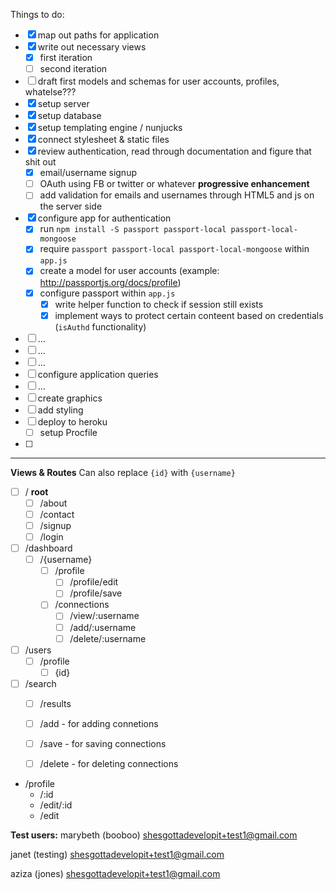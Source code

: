 Things to do:
- [x] map out paths for application
- [x] write out necessary views
    - [x] first iteration
    - [ ] second iteration
- [ ] draft first models and schemas for user accounts, profiles, whatelse???
- [x] setup server
- [x] setup database
- [x] setup templating engine / nunjucks
- [x] connect stylesheet & static files
- [x] review authentication, read through documentation and figure that shit out
    - [x] email/username signup
    - [ ] OAuth using FB or twitter or whatever **progressive enhancement**
    - [ ] add validation for emails and usernames through HTML5 and js on the server side
- [x] configure app for authentication
    - [x] run `npm install -S passport passport-local passport-local-mongoose`
    - [x] require `passport passport-local passport-local-mongoose` within `app.js`
    - [x] create a model for user accounts (example: http://passportjs.org/docs/profile)
    - [x] configure passport within `app.js`
        - [x] write helper function to check if session still exists
        - [x] implement ways to protect certain conteent based on credentials (`isAuthd` functionality)
- [ ] ...
- [ ] ...
- [ ] ...
- [ ] configure application queries
- [ ] ...
- [ ] create graphics
- [ ] add styling
- [ ] deploy to heroku
    - [ ] setup Procfile
- [ ]

---
**Views & Routes**
Can also replace `{id}` with `{username}`

- [ ] / **root**
    - [ ] /about
    - [ ] /contact
    - [ ] /signup
    - [ ] /login
- [ ] /dashboard
    - [ ] /{username}
        - [ ] /profile
            - [ ] /profile/edit
            - [ ] /profile/save
        - [ ] /connections
            - [ ] /view/:username
            - [ ] /add/:username
            - [ ] /delete/:username
- [ ] /users
    - [ ] /profile
        - [ ] {id}
- [ ] /search
    - [ ] /results
    - [ ] /add - for adding connetions
    - [ ] /save - for saving connections
    - [ ] /delete - for deleting connections


- /profile
    - /:id
    - /edit/:id
    - /edit

**Test users:**
marybeth (booboo)
shesgottadevelopit+test1@gmail.com

janet (testing)
shesgottadevelopit+test1@gmail.com

aziza (jones)
shesgottadevelopit+test1@gmail.com
